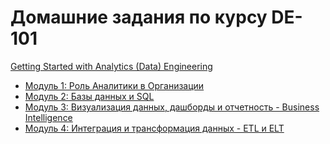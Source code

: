<h1>Домашние задания по курсу DE-101</h1>
<p><a href="https://github.com/Data-Learn/data-engineering/blob/master/DE%20-%20101%20Guide.md">Getting Started with Analytics (Data) Engineering</a></p>
<ul>
<li><a href="https://github.com/Oleg-Loginov-analyst/Analytics/tree/main/DE-101/Module1">Модуль 1: Роль Аналитики в Организации</a></li>
<li><a href="https://github.com/Oleg-Loginov-analyst/Analytics/tree/main/DE-101/Module2">Модуль 2: Базы данных и SQL</a></li>
<li><a href="https://github.com/Oleg-Loginov-analyst/Analytics/tree/main/DE-101/Module3">Модуль 3: Визуализация данных, дашборды и отчетность - Business Intelligence</a></li>
<li><a href="https://github.com/Oleg-Loginov-analyst/Analytics/tree/main/DE-101/Module4">Модуль 4: Интеграция и трансформация данных - ETL и ELT</a></li>
</ul>

